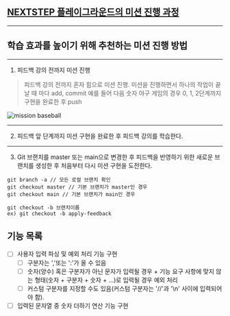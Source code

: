 ## [NEXTSTEP 플레이그라운드의 미션 진행 과정](https://github.com/next-step/nextstep-docs/blob/master/playground/README.md)

---
## 학습 효과를 높이기 위해 추천하는 미션 진행 방법

---
1. 피드백 강의 전까지 미션 진행 
> 피드백 강의 전까지 혼자 힘으로 미션 진행. 미션을 진행하면서 하나의 작업이 끝날 때 마다 add, commit
> 예를 들어 다음 숫자 야구 게임의 경우 0, 1, 2단계까지 구현을 완료한 후 push

![mission baseball](https://raw.githubusercontent.com/next-step/nextstep-docs/master/playground/images/mission_baseball.png)

---
2. 피드백 앞 단계까지 미션 구현을 완료한 후 피드백 강의를 학습한다.

---
3. Git 브랜치를 master 또는 main으로 변경한 후 피드백을 반영하기 위한 새로운 브랜치를 생성한 후 처음부터 다시 미션 구현을 도전한다.

```
git branch -a // 모든 로컬 브랜치 확인
git checkout master // 기본 브랜치가 master인 경우
git checkout main // 기본 브랜치가 main인 경우

git checkout -b 브랜치이름
ex) git checkout -b apply-feedback
```

## 기능 목록
* [ ] 사용자 입력 파싱 및 예외 처리 기능 구현
  * [ ] 구분자는 ','또는 ':'가 올 수 있음
  * [ ] 숫자(양수) 혹은 구분자가 아닌 문자가 입력될 경우 + 기능 요구 사항에 맞지 않는 형태(숫자 + 구분자 + 숫자 + ...)로 입력될 경우 예외 처리
  * [ ] 커스텀 구분자를 지정할 수도 있음(커스텀 구분자는 '//'과 '\n' 사이에 입력되어야 함).
* [ ] 입력된 문자열 중 숫자 더하기 연산 기능 구현